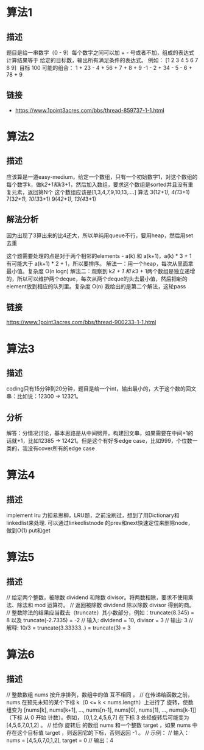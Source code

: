 
# 算法1
## 描述
题目是给一串数字（0 - 9）每个数字之间可以加 + - 号或者不加，组成的表达式计算结果等于 给定的目标数，输出所有满足条件的表达式。
例如： [1 2 3 4 5 6 7 8 9]  目标 100
可能的组合：
1 + 23 - 4 + 56 + 7 + 8 + 9
-1 - 2 + 34 - 5 - 6 + 78 + 9

## 链接
* https://www.1point3acres.com/bbs/thread-859737-1-1.html

# 算法2
## 描述
应该算是一道easy-medium，给定一个数组，只有一个初始数字1，对这个数组的每个数字k，做k*2+1和k*3+1，然后加入数组，要求这个数组是sorted并且没有重复元素，返回第N个
这个数组应该是[1,3,4,7,9,10,13,....]
算法
3(1*2+1), 4(1*3+1)
7(3*2+1), 10(3*3+1)
9(4*2+1), 13(4*3+1)

## 解法分析
因为出现了3算出来的比4还大，所以单纯用queue不行，要用heap，然后用set去重

这个题需要处理的点是对于两个相邻的elements - a(k) 和 a(k+1)，a(k) * 3 + 1 有可能大于 a(k+1) * 2 + 1，所以要排序。
解法一：用一个heap，每次从里面拿最小值。复杂度 O(n logn)
解法二：观察到 k*2 + 1 和 k*3 + 1两个数组是独立递增的，所以可以维护两个deque，每次从两个deque的头去最小值，然后把新的element放到相应的队列里。复杂度 O(n)
我给出的是第二个解法，这轮pass

## 链接
https://www.1point3acres.com/bbs/thread-900233-1-1.html

# 算法3
## 描述
coding只有15分钟到20分钟，题目是给一个int，输出最小的，大于这个数的回文串：比如说：12300 -> 12321。

## 分析
解答：分情况讨论，基本思路是从中间劈开，‍‍‍‍‌‌‌‍‍‍‌‍‍‌‍‍‌‍构建回文串，如果需要在中间+1的话就+1，比如12385 -> 12421。但是这个有好多edge case，比如999，个位数一类的，我没有cover所有的edge case

# 算法4
## 描述
implement lru
力扣易思柳，LRU题，之前没刷过，想到了用Dictionary和linkedlist来处理. 可以通过linkedlistnode 的prev和next快速定位来删除node，做到O(1) put和get

# 算法5
## 描述
// 给定两个整数，被除数 dividend 和除数 divisor。将两数相除，要求不使用乘法、除法和 mod 运算符。
// 返回被除数 dividend 除以除数 divisor 得到的商。
// 整数除法的结果应当截去（truncate）其小数部分，例如：truncate(8.345) = 8 以及 truncate(-2.7335) = -2
// 输入: dividend = 10, divisor = 3
// 输出: 3
// 解释: 10/3 = truncate(3.33333..) = truncate(3) = 3

# 算法6
## 描述
// 整数数组 nums 按升序排列，数组中的值 互不相同 。
// 在传递给函数之前，nums 在预先未知的某个下标 k（0 <= k < nums.length）上进行了 旋转，使数组变为 [nums[k], nums[k+1], ..., nums[n-1], nums[0], nums[1], ..., nums[k-1]]（下标 从 0 开始 计数）。例如， [0,1,2,4,5,6,7] 在下标 3 处经旋转后可能变为 [4,5,6,7,0,1,2] 。
// 给你 旋转后 的数组 nums 和一个整数 target ，如果 nums 中存在这个目标值 target ，则返回它的下标，否则返回 -1 。
// 示例：
// 输入：nums = [4,5,6,7,0,1,2], target = 0
// 输出：4
